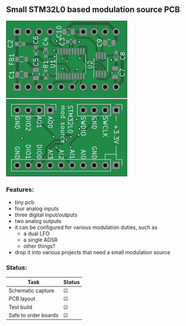 ## Small STM32L0 based modulation source PCB

![](./docs/2D/stm32l0_mod_source-top.jpg?raw=true "PCB front")  ![](./docs/2D/stm32l0_mod_source-bottom.jpg?raw=true "PCB rear")

### Features:
- tiny pcb
- four analog inputs
- three digital input/outputs
- two analog outputs
- it can be configured for various modulation duties, such as
    - a dual LFO
    - a single ADSR
    - other things?
- drop it into various projects that need a small modulation source

### Status:

Task | Status |
---------|--------------|
Schematic capture | &#9745;
PCB layout | &#9745;
Test build | &#9745;
Safe to order boards| &#9745;